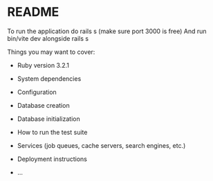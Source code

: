 # README

To run the application do rails s (make sure port 3000 is free)
And run bin/vite dev alongside rails s

Things you may want to cover:

- Ruby version
  3.2.1
- System dependencies

- Configuration

- Database creation

- Database initialization

- How to run the test suite

- Services (job queues, cache servers, search engines, etc.)

- Deployment instructions

- ...

